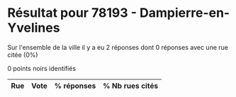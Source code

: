 # Résultat pour 78193 - Dampierre-en-Yvelines

Sur l'ensemble de la ville il y a eu 2 réponses dont 0 réponses avec une rue citée (0%)

0 points noirs identifiés

| Rue | Vote | % réponses | % Nb rues cités|
|-----|------|------------|----------------|
